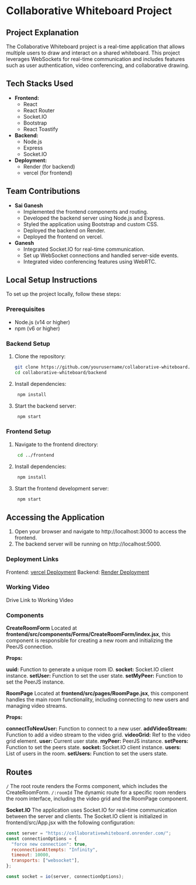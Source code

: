 # Collaborative Whiteboard Project

## Project Explanation
The Collaborative Whiteboard project is a real-time application that allows multiple users to draw and interact on a shared whiteboard. This project leverages WebSockets for real-time communication and includes features such as user authentication, video conferencing, and collaborative drawing.

## Tech Stacks Used
- **Frontend:**
  - React
  - React Router
  - Socket.IO
  - Bootstrap
  - React Toastify
- **Backend:**
  - Node.js
  - Express
  - Socket.IO
- **Deployment:**
  - Render (for backend)
  - vercel (for frontend)

## Team Contributions
- **Sai Ganesh**
  - Implemented the frontend components and routing.
  - Developed the backend server using Node.js and Express.
  - Styled the application using Bootstrap and custom CSS.
  - Deployed the backend on Render.
  - Deployed the frontend on vercel.
- **Ganesh**
  - Integrated Socket.IO for real-time communication.
  - Set up WebSocket connections and handled server-side events.
  - Integrated video conferencing features using WebRTC.

## Local Setup Instructions
To set up the project locally, follow these steps:

### Prerequisites
- Node.js (v14 or higher)
- npm (v6 or higher)

### Backend Setup
1. Clone the repository:
   ```bash
   git clone https://github.com/yourusername/collaborative-whiteboard.git
   cd collaborative-whiteboard/backend
2. Install dependencies:
   ```bash
    npm install

3. Start the backend server:
   ```bash
    npm start

### Frontend Setup
1. Navigate to the frontend directory:
   ```bash
    cd ../frontend
2. Install dependencies: 
   ```bash
    npm install

3. Start the frontend development server:
   ```bash
    npm start

## Accessing the Application
1. Open your browser and navigate to http://localhost:3000 to access the frontend.
2. The backend server will be running on http://localhost:5000.
### Deployment Links
Frontend: [vercel Deployment](https://collaborative-white-board-bice.vercel.app)
Backend: [Render Deployment](https://collaborativewhiteboard.onrender.com)
### Working Video
Drive Link to Working Video

### Components 

**CreateRoomForm**
Located at **frontend/src/components/Forms/CreateRoomForm/index.jsx**, this component is responsible for creating a new room and initializing the PeerJS connection.

**Props:**

**uuid:** Function to generate a unique room ID.
**socket:** Socket.IO client instance.
**setUser:** Function to set the user state.
**setMyPeer:** Function to set the PeerJS instance.

**RoomPage**
Located at **frontend/src/pages/RoomPage.jsx**, this component handles the main room functionality, including connecting to new users and managing video streams.

**Props:**

**connectToNewUser:** Function to connect to a new user.
**addVideoStream:** Function to add a video stream to the video grid.
**videoGrid:** Ref to the video grid element.
**user:** Current user state.
**myPeer:** PeerJS instance.
**setPeers:** Function to set the peers state.
**socket:** Socket.IO client instance.
**users:** List of users in the room.
**setUsers:** Function to set the users state.
## Routes
` / `
The root route renders the Forms component, which includes the CreateRoomForm.
` /:roomId `
The dynamic route for a specific room renders the room interface, including the video grid and the RoomPage component.

**Socket.IO**
The application uses Socket.IO for real-time communication between the server and clients. The Socket.IO client is initialized in frontend/src/App.jsx with the following configuration:
```js
const server = "https://collaborativewhiteboard.onrender.com/";
const connectionOptions = {
  "force new connection": true,
  reconnectionAttempts: "Infinity",
  timeout: 10000,
  transports: ["websocket"],
};

const socket = io(server, connectionOptions);
